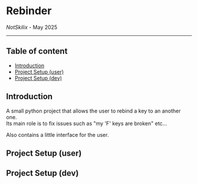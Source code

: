 # Rebinder
*NotSkilix* - May 2025

---

## Table of content
- [Introduction](/Introduction)
- [Project Setup (user)]()
- [Project Setup (dev)]()

## Introduction
A small python project that allows the user to rebind a key to an another one. \
Its main role is to fix issues such as "my 'F' keys are broken" etc...

Also contains a little interface for the user.

## Project Setup (user)

## Project Setup (dev)
